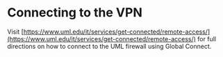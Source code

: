 # Connecting to the VPN

Visit [https://www.uml.edu/it/services/get-connected/remote-access/](https://www.uml.edu/it/services/get-connected/remote-access/) for full directions on how to connect to the UML firewall using Global Connect.
